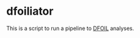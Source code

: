 # dfoiliator
This is a script to run a pipeline to [DFOIL](https://github.com/jbpease/dfoil/) analyses.

